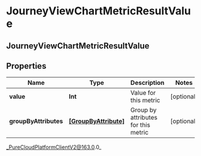 # JourneyViewChartMetricResultValue

## JourneyViewChartMetricResultValue

## Properties

|Name | Type | Description | Notes|
|------------ | ------------- | ------------- | -------------|
| **value** | **Int** | Value for this metric | [optional] |
| **groupByAttributes** | [**[GroupByAttribute]**](GroupByAttribute) | Group by attributes for this metric | [optional] |



_PureCloudPlatformClientV2@163.0.0_
